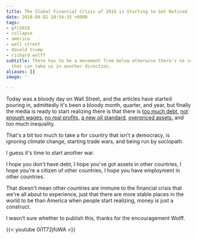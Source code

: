 ```yaml
---
title: The Global Financial Crisis of 2018 is Starting to Get Noticed
date: 2018-04-02 18:54:35 +0000
tags:
- gfc2018
- collapse
- america
- wall street
- donald trump
- richard wolff
subtitle: There has to be a movement from below otherwise there's no counter force
  that can take us in another direction.
aliases: []
image: ''

---
```

Today was a bloody day on Wall Street, and the articles have started pouring in, admittedly it's been a bloody month, quarter, and year, but finally the media is ready to start realizing there is that there is [too much debt](https://www.bloomberg.com/news/articles/2018-04-02/rising-rates-sounding-alarm-bells-for-debt-laden-u-s-consumers), [not enough wages](https://www.zerohedge.com/news/2018-04-02/i-cant-pay-my-bills-mcdonalds-employees-furious-company-renegs-wage-hikes), [no real profits](https://www.zerohedge.com/news/2018-04-02/grants-almost-daily-dear-mr-fantasy), [a new oil standard](http://www.globaltimes.cn/content/1095841.shtml), [overpriced assets](https://www.zerohedge.com/news/2018-04-02/stocks-suffer-worst-q2-start-great-depression), and too much inequality.

That's a bit too much to take a for country that isn't a democracy, is ignoring climate change, starting trade wars, and being run by sociopath.

I guess it's time to start another war.

I hope you don't have debt, I hope you've got assets in other countries, I hope you're a citizen of other countries, I hope you have employment in other countries.

That doesn't mean other countries are immune to the financial crisis that we're all about to experience, just that there are more stable places in the world to be than America when people start realizing, money is just a construct.

I wasn't sure whether to publish this, thanks for the encouragement Wolff.

{{< youtube 0i1T72jfoWA >}}
